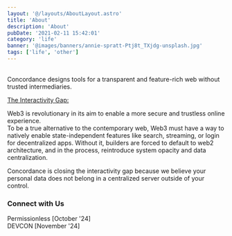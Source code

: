 ```yaml
---
layout: '@/layouts/AboutLayout.astro'
title: 'About'
description: 'About'
pubDate: '2021-02-11 15:42:01'
category: 'life'
banner: '@images/banners/annie-spratt-Ptj8t_TXjdg-unsplash.jpg'
tags: ['life', 'other']
---
```

<br />
Concordance designs tools for a transparent and feature-rich web without trusted intermediaries. <br>


<!--### Mission Founded on the belief that everyone has a right to data transparency, Concordance is on a mission to address the Web3 Interactivity Gap.
-->
 <u>The Interactivity Gap:</u>

Web3 is revolutionary in its aim to enable a more secure and trustless online experience. <br>
To be a true alternative to the contemporary web, Web3 must have a way to natively enable state-independent features like search, streaming, or login for decentralized apps. Without it, builders are forced to default to web2 architecture, and in the process, reintroduce system opacity and data centralization. 

Concordance is closing the interactivity gap because we believe your personal data does not belong in a centralized server outside of your control. 


<!-----

 future where personal data never lives outside of the control of the individual
 and is a fertile ground for experimentation and the path-finding nature of scientific method. 

 , who design dApps with some blockchain compute for settlement, but then must

The conterporary web is interactive and blockchain is static. 
In an indetermintite world, deterministic finite automata has limits. 

 in the fields of cryptography and distributed compute.

Concordance builds solutions that answer for the entire stack of web architecture, not through direct replication the design of web 2, but by first understanding the aims of the current system, and manufacturing anew according to these aims.   


Concordance designs tools to free personal data siting inside a private server, owned by businesses who have the power to send that data externally, set pricing based on data they gathered without your consent, and make decisions to approve or deny you the resources and services you need because your data was processed through a biased algorithm.

### Vision

We envision a web with end-to-end transparancy for users, which eliminates data leaks and makes randsomware an issue of the past.
Concordance's belives in creting Web3 offerings so superior to Web2, it would be determental for developers and institutions not to adopt.

<!-----
We challenge the blockchain community not with armchair critiques, but by entering the area and forging solutions that make the system stronger.
---->

### Connect with Us 

Permissionless [October '24] <br>
DEVCON [November '24]

<br>
<br>
<br>